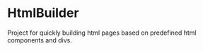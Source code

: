 # HtmlBuilder
Project for quickly building html pages based on predefined html components and divs.
